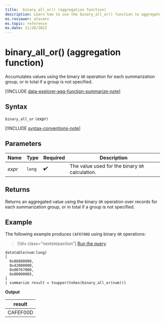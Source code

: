 ```yaml
---
title:  binary_all_or() (aggregation function)
description: Learn how to use the binary_all_or() function to aggregate values using the binary OR operation.
ms.reviewer: alexans
ms.topic: reference
ms.date: 11/20/2022
---
```

# binary_all_or() (aggregation function)

Accumulates values using the binary `OR` operation for each summarization group, or in total if a group is not specified.

[!INCLUDE [data-explorer-agg-function-summarize-note](../includes/data-explorer-agg-function-summarize-note.md)]

## Syntax

`binary_all_or` `(`*expr*`)`

[!INCLUDE [syntax-conventions-note](../includes/syntax-conventions-note.md)]

## Parameters

| Name | Type | Required | Description |
|--|--|--|--|
| *expr* | `long` |  :heavy_check_mark: | The value used for the binary `OR`  calculation. |

## Returns

Returns an aggregated value using the binary `OR` operation over records for each summarization group, or in total if a group is not specified.

## Example

The following example produces `CAFEF00D` using binary `OR` operations:

> [!div class="nextstepaction"]
> <a href="https://dataexplorer.azure.com/clusters/help/databases/Samples?query=H4sIAAAAAAAAA0tJLAHCpJxUjbzSXKuc/Lx0Ta5oLgUFgwoLEDAwsNAB80yMDMAAwjMwMDczR+KBgamOAlcsV41CcWlubmJRZlWqQlFqcWlOiYKtQkl+aUFBapFGSX5GaoVGUmZeYlFlfGJOTnx+EcheTU1NAEGLHNSIAAAA" target="_blank">Run the query</a>

```kusto
datatable(num:long)
[
  0x88888008,
  0x42000000,
  0x00767000,
  0x00000005, 
]
| summarize result = toupper(tohex(binary_all_or(num)))
```

**Output**

|result|
|---|
|CAFEF00D|
